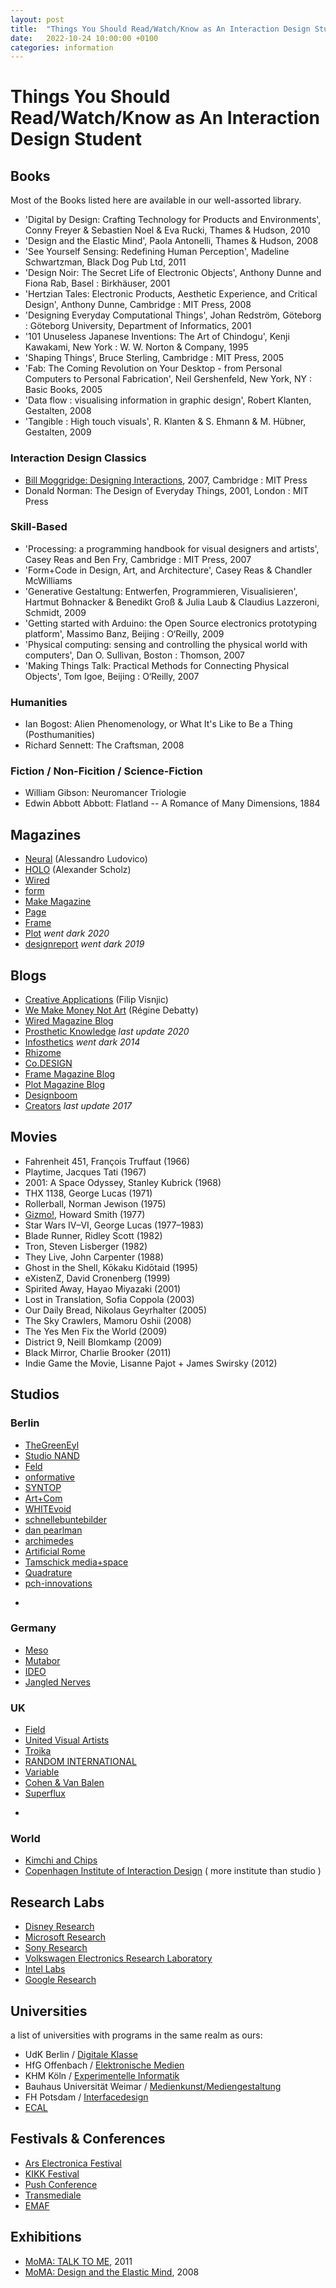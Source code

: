 ```yaml
---
layout: post
title:  "Things You Should Read/Watch/Know as An Interaction Design Student"
date:   2022-10-24 10:00:00 +0100
categories: information
---
```


# Things You Should Read/Watch/Know as An Interaction Design Student



## Books

Most of the Books listed here are available in our well-assorted library.

- 'Digital by Design: Crafting Technology for Products and Environments', Conny Freyer & Sebastien Noel & Eva Rucki, Thames & Hudson, 2010 
- 'Design and the Elastic Mind', Paola Antonelli, Thames & Hudson, 2008
- 'See Yourself Sensing: Redefining Human Perception', Madeline Schwartzman, Black Dog Pub Ltd, 2011
- 'Design Noir: The Secret Life of Electronic Objects', Anthony Dunne and Fiona Rab, Basel : Birkhäuser, 2001
- 'Hertzian Tales: Electronic Products, Aesthetic Experience, and Critical Design', Anthony Dunne, Cambridge : MIT Press, 2008
- 'Designing Everyday Computational Things', Johan Redström, Göteborg : Göteborg University, Department of Informatics, 2001
- '101 Unuseless Japanese Inventions: The Art of Chindogu', Kenji Kawakami, New York : W. W. Norton & Company, 1995
- 'Shaping Things', Bruce Sterling, Cambridge : MIT Press, 2005 
- 'Fab: The Coming Revolution on Your Desktop - from Personal Computers to Personal Fabrication', Neil Gershenfeld, New York, NY : Basic Books, 2005
- 'Data flow : visualising information in graphic design', Robert Klanten, Gestalten, 2008
- 'Tangible : High touch visuals', R. Klanten & S. Ehmann & M. Hübner, Gestalten, 2009

### Interaction Design Classics

- [Bill Moggridge: Designing Interactions](https://www.ideo.com/post/designing-interactions), 2007, Cambridge : MIT Press
- Donald Norman: The Design of Everyday Things, 2001, London : MIT Press

### Skill-Based

- 'Processing: a programming handbook for visual designers and artists', Casey Reas and Ben Fry, Cambridge : MIT Press, 2007
- 'Form+Code in Design, Art, and Architecture', Casey Reas & Chandler McWilliams 
- 'Generative Gestaltung: Entwerfen, Programmieren, Visualisieren', Hartmut Bohnacker & Benedikt Groß & Julia Laub & Claudius Lazzeroni, Schmidt, 2009
- 'Getting started with Arduino: the Open Source electronics prototyping platform', Massimo Banz, Beijing : O‘Reilly, 2009
- 'Physical computing: sensing and controlling the physical world with computers', Dan O. Sullivan, Boston : Thomson, 2007
- 'Making Things Talk: Practical Methods for Connecting Physical Objects', Tom Igoe, Beijing : O‘Reilly, 2007

### Humanities

- Ian Bogost: Alien Phenomenology, or What It's Like to Be a Thing (Posthumanities)
- Richard Sennett: The Craftsman, 2008

### Fiction / Non-Ficition / Science-Fiction

- William Gibson: Neuromancer Triologie
- Edwin Abbott Abbott: Flatland -- A Romance of Many Dimensions, 1884

## Magazines

- [Neural](http://neural.it)  (Alessandro Ludovico)
- [HOLO](http://holo-magazine.com) (Alexander Scholz)
- [Wired](https://www.wired.com/magazine/)
- [form](http://www.form.de/)
- [Make Magazine](http://makezine.com)
- [Page](http://page-online.de)
- [Frame](https://www.frameweb.com)
- [Plot](http://www.plotmag.com) *went dark 2020*
- [designreport](https://www.designreport.de) *went dark 2019*

## Blogs

- [Creative Applications](http://www.creativeapplications.net/) (Filip Visnjic)
- [We Make Money Not Art](http://we-make-money-not-art.com) (Régine Debatty)
- [Wired Magazine Blog](https://www.wired.com)
- [Prosthetic Knowledge](http://prostheticknowledge.tumblr.com) *last update 2020*
- [Infosthetics](http://infosthetics.com) *went dark 2014* 
- [Rhizome](http://rhizome.org)
- [Co.DESIGN](http://www.fastcodesign.com)
- [Frame Magazine Blog](http://www.frame-digital.com/)
- [Plot Magazine Blog](http://www.plotmag.com/blog/)
- [Designboom](http://www.designboom.com/)
- [Creators](https://creators.vice.com) *last update 2017*

## Movies

- Fahrenheit 451, François Truffaut (1966)
- Playtime, Jacques Tati (1967) 
- 2001: A Space Odyssey, Stanley Kubrick (1968)
- THX 1138, George Lucas (1971)
- Rollerball, Norman Jewison (1975)
- [Gizmo!](http://www.imdb.com/title/tt0074573), Howard Smith (1977)
- Star Wars IV–VI, George Lucas (1977–1983)
- Blade Runner, Ridley Scott (1982)
- Tron, Steven Lisberger (1982)
- They Live, John Carpenter (1988)
- Ghost in the Shell, Kōkaku Kidōtaid (1995)
- eXistenZ, David Cronenberg (1999)
- Spirited Away, Hayao Miyazaki (2001)
- Lost in Translation, Sofia Coppola (2003)
- Our Daily Bread, Nikolaus Geyrhalter (2005)
- The Sky Crawlers, Mamoru Oshii (2008)
- The Yes Men Fix the World (2009)
- District 9, Neill Blomkamp (2009)
- Black Mirror, Charlie Brooker (2011)
- Indie Game the Movie, Lisanne Pajot + James Swirsky (2012)
<!--- Mark Lombardi - Kunst und Konspiration, Mareike Wegener (2012)-->

## Studios

### Berlin

- [TheGreenEyl](http://www.thegreeneyl.com/)
- [Studio NAND](http://www.nand.io)
- [Feld](http://www.feld.is)
- [onformative](http://www.onformative.com)
- [SYNTOP](http://syntop.io)
- [Art+Com](http://www.artcom.de)
- [WHITEvoid](http://www.whitevoid.com)
- [schnellebuntebilder](http://www.schnellebuntebilder.de)
- [dan pearlman](http://www.danpearlman.com)
- [archimedes](http://www.archimedes-exhibitions.de)
- [Artificial Rome](http://artificialrome.com)
- [Tamschick media+space](http://www.tamschick.com)
- [Quadrature](http://quadrature.co)
- [pch-innovations](https://pch-innovations.com/)
- ~~~[IxDS](http://www.ixds.de)~~~ now part of [pwc](https://www.pwc.de/sustainable-innovation)

### Germany

- [Meso](https://meso.design)
- [Mutabor](https://www.mutabor.de)
- [IDEO](https://www.ideo.com/eu)
- [Jangled Nerves](http://www.janglednerves.com)
<!--
- [Projekttriangle](http://www.projekttriangle.com)
- [Atelier Markgraph](http://www.markgraph.de)
-->

### UK

- [Field](http://www.field.io)
- [United Visual Artists](http://uva.co.uk)
- [Troika](http://troika.uk.com)
- [RANDOM INTERNATIONAL](https://www.random-international.com/)
- [Variable](http://variable.io)
- [Cohen & Van Balen](https://www.cohenvanbalen.com)
- [Superflux](https://superflux.in)
- ~~~[BERG](http://berglondon.com)~~~ discontinued

### World

- [Kimchi and Chips](https://www.kimchiandchips.com/)
- [Copenhagen Institute of Interaction Design](http://ciid.dk) ( more institute than studio )

## Research Labs

- [Disney Research](https://www.disneyresearch.com/)
- [Microsoft Research](https://www.microsoft.com/en-us/research/)
- [Sony Research](https://www.sony.com/en/SonyInfo/research/)
- [Volkswagen Electronics Research Laboratory](https://vwiecc.com/)
- [Intel Labs](https://www.intel.com/content/www/us/en/research/overview.html)
- [Google Research](https://research.google/)

## Universities

a list of universities with programs in the same realm as ours:

- UdK Berlin / [Digitale Klasse](http://digital.udk-berlin.de)
- HfG Offenbach / [Elektronische Medien](http://www.hfg-offenbach.de/de/pages/elektronische-medien#ueber)
- KHM Köln / [Experimentelle Informatik](https://www.khm.de/exMedia_experimentelle_informatik/device.desktop/lang.de/)
- Bauhaus Universität Weimar / [Medienkunst/Mediengestaltung](http://www.uni-weimar.de/de/kunst-und-gestaltung/struktur/lehrgebiete-personen/medienkunstmediengestaltung/)
- FH Potsdam / [Interfacedesign](https://www.fh-potsdam.de/studieren/design/studiengaenge/interfacedesign/)
- [ECAL](http://www.ecal.ch)

## Festivals & Conferences

- [Ars Electronica Festival ](https://ars.electronica.art)
- [KIKK Festival](https://www.kikk.be/)
- [Push Conference](https://push-conference.com/)
- [Transmediale](https://transmediale.de/)
- [EMAF](https://www.emaf.de/)

## Exhibitions

- [MoMA: TALK TO ME](https://www.moma.org/interactives/exhibitions/2011/talktome/), 2011
- [MoMA: Design and the Elastic Mind](https://www.moma.org/calendar/exhibitions/58), 2008




